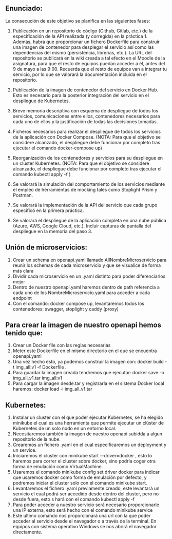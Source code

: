 Enunciado:
----------
La consecución de este objetivo se planifica en las siguientes fases:
1. Publicación en un repositorio de código (Github, Gitlab, etc.) de la especificación de la API realizada (y corregida) en la práctica 1. Además, habrá que proporcionar un fichero Dockerfile para construir una imagen de contenedor para desplegar el servicio así como las dependencias del mismo (persistencia, librerías, etc.). La URL del repositorio se publicará en la wiki creada a tal efecto en el Moodle de la asignatura, para que el resto de equipos puedan acceder a él, antes del 9 de mayo a las 9:00. Recuerda que el resto de equipos van a integrar tu servicio, por lo que se valorará la documentación incluida en el repositorio.

2. Publicación de la imagen de contenedor del servicio en Docker Hub. Esto es necesario para la posterior integración del servicio en el despliegue de Kubernetes.

3. Breve memoria descriptiva con esquema de despliegue de todos los servicios, comunicaciones entre ellos, contenedores necesarios para cada uno de ellos y la justificación de todas las decisiones tomadas.

4. Ficheros necesarios para realizar el despliegue de todos los servicios de la aplicación con Docker Compose. (NOTA: Para que el objetivo se considere alcanzado, el despliegue debe funcionar por completo tras ejecutar el comando docker-compose up)

5. Reorganización de los contenedores y servicios para su despliegue en un clúster Kubernetes. (NOTA: Para que el objetivo se considere alcanzado, el despliegue debe funcionar por completo tras ejecutar el comando kubectl apply -f <fichero>)

6. Se valorará la simulación del comportamiento de los servicios mediante el empleo de herramientas de mocking tales como Stoplight Prism y Postman.

7. Se valorará la implementación de la API del servicio que cada grupo especificó en la primera práctica.

8. Se valorará el despliegue de la aplicación completa en una nube pública (Azure, AWS, Google Cloud, etc.). Incluir capturas de pantalla del despliegue en la memoria del paso 3.

Unión de microservicios:
------
1. Crear un  schema en openapi.yaml llamado AllNombreMicroservicio para reunir los schemas de cada microservicio y que se visualice de forma más clara
2. Dividir cada microservicio en un .yaml distinto para poder diferenciarlos mejor
3. Dentro de nuestro openapi.yaml haremos dentro de path referencia a cada uno de los NombreMicroservicio.yaml para acceder a cada endpoint
4. Con el comando: docker compose up, levantaremos todos los contenedores: swagger, stoplight y caddy (proxy)
  
  
Para crear la imagen de nuestro openapi hemos tenido que:
------
1. Crear un Docker file con las reglas necesarias
2. Meter este Dockerfile en el mismo directorio en el que se encuentra openapi.yaml
3. Una vez hecho esto, ya podemos construir la imagen con: docker build -t img_all:v1 -f Dockerfile .
4. Para guardar la imagen creada tendremos que ejecutar: docker save -o img_all_v1.tar img_all:v1
5. Para cargar la imagen desde.tar y registrarla en el sistema Docker local haremos: docker load -i img_all_v1.tar
  
  
Kubernetes:
------
1. Instalar un cluster con el que poder ejecutar Kubernetes, se ha elegido minikube el cual es una herramienta que permite ejecutar un clúster de Kubernetes de un solo nodo en un entorno local.
2. Necesitaremos también la imagen de nuestro openapi subidda a algun repositorio de la nube.
3. Crearemos un fichero .yaml en el cual especificaremos un deployment y un service.
4. Iniciaremos el cluster con minikube start --driver=docker , esto lo haremos para correr el cluster sobre docker, sino podría coger otra forma de emulación como VirtualMachine.
5. Usaremos el comando minikube config set driver docker para indicar que usaremos docker como forma de emulación por defecto, y podremos iniciar el cluster solo con el comando minikube start.
6. Levantaremos el fichero .yaml previamente creado, este levantará un servicio el cual podrá ser accedido desde dentro del cluster, pero no desde fuera, esto s hará con el comando kubectl apply -f <fichero>
7. Para poder acceder a nuestro servicio será necesario proporcionarle una IP externa, esto será hecho con el comando minikube service <nombre servicio>
8. Este ultimo comando nos proporcionará una url con la que poder acceder al servicio desde el navegador o a través de la terminal. En equipos con sistema operativo Windows se nos abrirá el navegador directamente.


